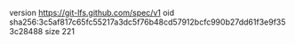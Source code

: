 version https://git-lfs.github.com/spec/v1
oid sha256:3c5af817c65fc55217a3dc5f76b48cd57912bcfc990b27dd61f3e9f353c28488
size 221
